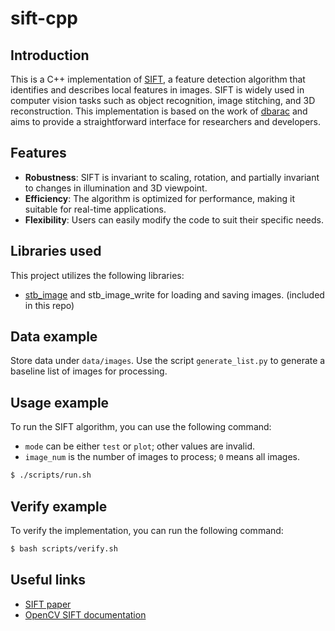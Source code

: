 # sift-cpp

## Introduction
This is a C++ implementation of [SIFT](https://www.cs.ubc.ca/~lowe/papers/ijcv04.pdf), a feature detection algorithm that identifies and describes local features in images. SIFT is widely used in computer vision tasks such as object recognition, image stitching, and 3D reconstruction. This implementation is based on the work of [dbarac](https://github.com/dbarac/sift-cpp) and aims to provide a straightforward interface for researchers and developers.

## Features
- **Robustness**: SIFT is invariant to scaling, rotation, and partially invariant to changes in illumination and 3D viewpoint.
- **Efficiency**: The algorithm is optimized for performance, making it suitable for real-time applications.
- **Flexibility**: Users can easily modify the code to suit their specific needs.

## Libraries used
This project utilizes the following libraries:
- [stb_image](https://github.com/nothings/stb) and stb_image_write for loading and saving images. (included in this repo)

## Data example
Store data under `data/images`. Use the script `generate_list.py` to generate a baseline list of images for processing.

## Usage example
To run the SIFT algorithm, you can use the following command:
- `mode` can be either `test` or `plot`; other values are invalid.
- `image_num` is the number of images to process; `0` means all images.

```bash
$ ./scripts/run.sh
```

## Verify example
To verify the implementation, you can run the following command:

```bash
$ bash scripts/verify.sh
```

## Useful links
- [SIFT paper](https://www.cs.ubc.ca/~lowe/papers/ijcv04.pdf)
- [OpenCV SIFT documentation](https://docs.opencv.org/4.x/da/af0/tutorial_intro_to_sift.html)